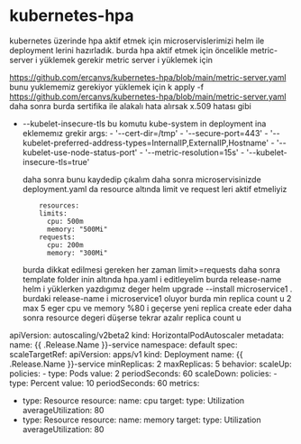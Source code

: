 # kubernetes-hpa
kubernetes üzerinde hpa aktif etmek için microservislerimizi helm ile deployment lerini hazırladık.
burda hpa aktif etmek için öncelikle metric-server i yüklemek gerekir metric server i yüklemek için 

https://github.com/ercanvs/kubernetes-hpa/blob/main/metric-server.yaml bunu yuklememiz gerekiyor yüklemek için 
k apply -f https://github.com/ercanvs/kubernetes-hpa/blob/main/metric-server.yaml
daha sonra burda sertifika ile alakalı hata alırsak x.509 hatası gibi
- --kubelet-insecure-tls bu komutu kube-system  in deployment ina eklememız grekir
            args:
            - '--cert-dir=/tmp'
            - '--secure-port=443'
            - '--kubelet-preferred-address-types=InternalIP,ExternalIP,Hostname'
            - '--kubelet-use-node-status-port'
            - '--metric-resolution=15s'
            - '--kubelet-insecure-tls=true'

  daha sonra bunu kaydedip çıkalım
  daha sonra microservisinizde deployment.yaml da resource altında limit ve request leri aktif etmeliyiz

          resources:
          limits:
            cpu: 500m
            memory: "500Mi"
          requests:
            cpu: 200m
            memory: "300Mi"

  burda dikkat edilmesi gereken her zaman limit>=requests
  daha sonra template folder inin altında hpa.yaml i editleyelim burda release-name helm i yüklerken yazdıgımız deger
  helm upgrade --install microservice1 .   burdaki release-name i microservice1 oluyor
  burda min replica count u 2  max 5 eger cpu ve memory %80 i geçerse yeni replica create eder daha sonra resource degeri düşerse tekrar azalır replica count u




apiVersion: autoscaling/v2beta2
kind: HorizontalPodAutoscaler
metadata:
  name: {{ .Release.Name }}-service
  namespace: default
spec:
  scaleTargetRef:
    apiVersion: apps/v1
    kind: Deployment
    name: {{ .Release.Name }}-service
  minReplicas: 2
  maxReplicas: 5
  behavior:
    scaleUp:
      policies:
      - type: Pods
        value: 2
        periodSeconds: 60
    scaleDown:
      policies:
      - type: Percent
        value: 10
        periodSeconds: 60
  metrics:
  - type: Resource
    resource:
      name: cpu
      target:
        type: Utilization
        averageUtilization: 80
  - type: Resource
    resource:
      name: memory
      target:
        type: Utilization
        averageUtilization: 80
